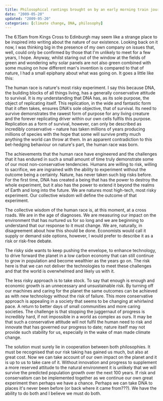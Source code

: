 ```yaml
---
title: Philosophical rantings brought on by an early morning train journey
date: "2009-05-20"
updated: "2009-05-20"
categories: [climate change, DNA, philosophy]
---
```


The 6.15am from Kings Cross to Edinburgh may seem like a strange place to be inspired into writing about the nature of our existence. Looking back on it now, I was thinking big in the presence of my own company on issues that, well, could only be confirmed by those that I'm unlikely to meet for a few years, I hope. Anyway, whilst staring out of the window at the fields of green and wondering why solar panels are not also green combined with some musing on how different man's invention is compared to that of nature, I had a small epiphany about what was going on. It goes a little like this:

The human race is nature's most risky experiment. I say this because DNA, the building blocks of all things living, has a generally conservative attitude to survival. It is my understanding that DNA has, as its sole purpose, the object of replicating itself. This replication, in the wide and fantastic form that it often takes, ensures DNA's sole objective, that of survival. Its need to survive demonstrates the rawest form of purpose for any living creature and the forever replicating driver within our own cells fulfils this purpose. Replication as a form of survival, however, can only be described as incredibly conservative – nature has taken millions of years producing millions of species with the hope that some will survive pretty much anything the world can throw at them. In an apparent contradiction to this bet-hedging behaviour on nature's part, the human race was born.

The achievements that the human race have engineered and the challenges that it has endured in such a small amount of time truly demonstrate some of our most non-conservative tendencies. Humans are willing to risk, willing to sacrifice, we are ingrained with the ability to experiment without the outcome being a certainty. Nature, has never taken such big risks before. For the first time, DNA has created a being that has the power to destroy the whole experiment, but it also has the power to extend it beyond the realms of Earth and long into the future. We are natures most high-tech, most risky experiment. Our collective wisdom will define the outcome of that experiment.

The collective wisdom of the human race is, at this moment, at a cross roads. We are in the age of diagnoses. We are measuring our impact on the environment that has nurtured us for so long and we are beginning to understand that our response to it must change. We are, naturally, in disagreement about how this should be done. Economists would call it supply or demand side options, however, I would prefer to describe it as a risk or risk-free debate.

The risky side wants to keep pushing the envelope, to enhance technology, to drive forward the planet in a low carbon economy that can still continue to grow in population and become wealthier as the years go on. The risk here is that we can not deliver the technologies to meet these challenges and that the world is overwhelmed and likely us with it.

The less risky approach is to take stock. To say that enough is enough and economic growth is an unnecessary and unsustainable risk. By turning off our machines and caring for the planet the same outcomes can be achieved as with new technology without the risk of failure. This more conservative approach is appealing in a society that seems to be changing at whirlwind pace. A return to better days of small communities and more caring societies. The challenge is that stopping the juggernaut of progress is incredibly hard, if not impossible in a world as complex as ours. It may be that such a conservative attitude will not fulfil the human need to risk and innovate that has governed our progress to date; nature itself may not provide such stability for us, especially in the wake of man made climate change.

The solution must surely lie in cooperation between both philosophies. It must be recognised that our risk taking has gained us much, but also at great cost. Now we can take account of our own impact on the planet and it is up to us to take care of it. Without innovation and progress to supplement a more reserved attitude to the natural environment it is unlikely that we will survive the predicted population growth over the next 100 years. If risk and conservatism can be implemented together as we continue our own great experiment then perhaps we have a chance. Perhaps we can take DNA to places it's never been before (or back where it came from???). We have the ability to do both and I believe we must do both.
